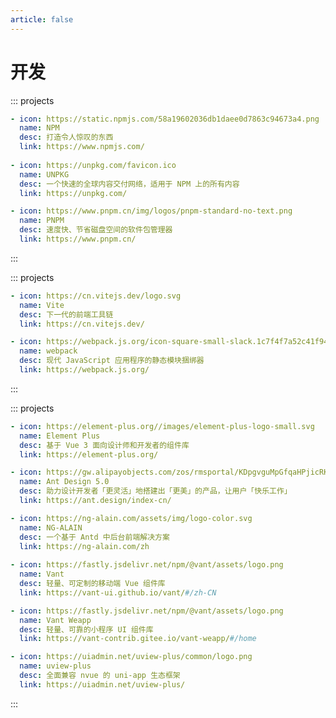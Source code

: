 ```yaml
---
article: false
---
```


# 开发

[//]: # (::: projects)

[//]: # (```yaml)

[//]: # (- icon: https://jwt.io/img/pic_logo.svg)

[//]: # (  name: JWT)

[//]: # (  desc: 一种开放的行业标准 RFC 7519 方法，用于在双方之间安全地表示声明)

[//]: # (  link: https://jwt.io/)

[//]: # (```)

[//]: # (:::)

::: projects
```yaml
- icon: https://static.npmjs.com/58a19602036db1daee0d7863c94673a4.png
  name: NPM
  desc: 打造令人惊叹的东西
  link: https://www.npmjs.com/
  
- icon: https://unpkg.com/favicon.ico
  name: UNPKG
  desc: 一个快速的全球内容交付网络，适用于 NPM 上的所有内容
  link: https://unpkg.com/

- icon: https://www.pnpm.cn/img/logos/pnpm-standard-no-text.png
  name: PNPM
  desc: 速度快、节省磁盘空间的软件包管理器
  link: https://www.pnpm.cn/
```
:::

[//]: # (::: projects)

[//]: # (```yaml)

[//]: # (- icon: https://www.axios-http.cn/assets/favicon.ico)

[//]: # (  name: Axios)

[//]: # (  desc: Axios 是一个基于 promise 的网络请求库，可以用于浏览器和 node.js)

[//]: # (  link: https://www.axios-http.cn/)

[//]: # ()
[//]: # (- icon: https://pinia.vuejs.org/logo.svg)

[//]: # (  name: Pinia)

[//]: # (  desc: 符合直觉的 Vue.js 状态管理库)

[//]: # (  link: https://pinia.vuejs.org/zh/)

[//]: # (```)

[//]: # (:::)

[//]: # (::: projects)

[//]: # (```yaml)

[//]: # (- icon: https://greensock.com/uploads/monthly_2018_06/favicon.ico.4811a987b377f271db584b422f58e5a7.ico)

[//]: # (  name: GSAP)

[//]: # (  desc: 适用于现代 Web 的专业级 JavaScript 动画)

[//]: # (  link: https://greensock.com/gsap/)

[//]: # (```)

[//]: # (:::)

::: projects
```yaml
- icon: https://cn.vitejs.dev/logo.svg
  name: Vite
  desc: 下一代的前端工具链
  link: https://cn.vitejs.dev/

- icon: https://webpack.js.org/icon-square-small-slack.1c7f4f7a52c41f94.png
  name: webpack
  desc: 现代 JavaScript 应用程序的静态模块捆绑器
  link: https://webpack.js.org/
```
:::

::: projects
```yaml
- icon: https://element-plus.org//images/element-plus-logo-small.svg
  name: Element Plus
  desc: 基于 Vue 3 面向设计师和开发者的组件库
  link: https://element-plus.org/

- icon: https://gw.alipayobjects.com/zos/rmsportal/KDpgvguMpGfqaHPjicRK.svg
  name: Ant Design 5.0
  desc: 助力设计开发者「更灵活」地搭建出「更美」的产品，让用户「快乐工作」
  link: https://ant.design/index-cn/

- icon: https://ng-alain.com/assets/img/logo-color.svg
  name: NG-ALAIN
  desc: 一个基于 Antd 中后台前端解决方案
  link: https://ng-alain.com/zh
  
- icon: https://fastly.jsdelivr.net/npm/@vant/assets/logo.png
  name: Vant
  desc: 轻量、可定制的移动端 Vue 组件库
  link: https://vant-ui.github.io/vant/#/zh-CN

- icon: https://fastly.jsdelivr.net/npm/@vant/assets/logo.png
  name: Vant Weapp
  desc: 轻量、可靠的小程序 UI 组件库
  link: https://vant-contrib.gitee.io/vant-weapp/#/home

- icon: https://uiadmin.net/uview-plus/common/logo.png
  name: uview-plus
  desc: 全面兼容 nvue 的 uni-app 生态框架
  link: https://uiadmin.net/uview-plus/
```
:::